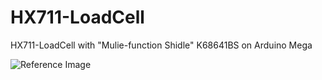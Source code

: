 # HX711-LoadCell
HX711-LoadCell with "Mulie-function Shidle" K68641BS on Arduino Mega

![Reference Image](docs/Strain_Gauge.jpg)
